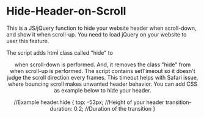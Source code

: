 # Hide-Header-on-Scroll
This is a JS/jQuery function to hide your website header when scroll-down, and show it when scroll-up.
You need to load jQuery on your website to user this feature.

The script adds html class called "hide" to <header> when scroll-down is performed.
And, it removes the class "hide" from <header> when scroll-up is performed.
The script contains setTimeout so it doesn't judge the scroll direction every frames.
This timeout helps with Safari issue, where bouncing scroll makes unwanted header behavior. 
You can add CSS as example below to hide your header.

//Example
header.hide {
  top: -53px; //Height of your header
  transition-duration: 0.2; //Duration of the transition
}
